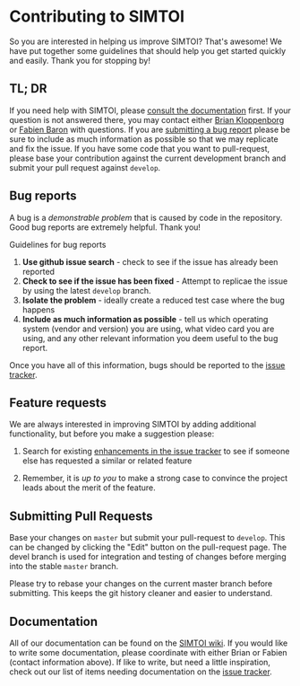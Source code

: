 # Contributing to SIMTOI

So you are interested in helping us improve SIMTOI? That's awesome! We have
put together some guidelines that should help you get started quickly and
easily. Thank you for stopping by!

## TL; DR

If you need help with SIMTOI, please 
[consult the documentation](https://github.com/bkloppenborg/simtoi/wiki)
first. If your question is not answered there, you may contact either
[Brian Kloppenborg](brian@kloppenborg.net) or [Fabien Baron](fbaron@gsu.edu)
with questions.
If you are [submitting a bug report](#reporting-issues)
please be sure to include as much information as possible so that we may 
replicate and fix the issue.
If you have some code that you want to pull-request, please base your contribution 
against the current development branch and submit your pull request against `develop`. 

## Bug reports

A bug is a _demonstrable problem_ that is caused by code in the repository.
Good bug reports are extremely helpful. Thank you!

Guidelines for bug reports

1. **Use github issue search** - check to see if the issue has already been reported
2. **Check to see if the issue has been fixed** - Attempt to replicae the issue by using
   the latest `develop` branch.
3. **Isolate the problem** - ideally create a reduced test case where the bug happens
4. **Include as much information as possible** - tell us which operating system (vendor
   and version) you are using, what video card you are using, and any other relevant
   information you deem useful to the bug report.

Once you have all of this information, bugs should be reported to the 
[issue tracker](https://github.com/bkloppenborg/simtoi/issues?state=open).

## Feature requests

We are always interested in improving SIMTOI by adding additional functionality,
but before you make a suggestion please:

1. Search for existing 
[enhancements in the issue tracker](https://github.com/bkloppenborg/simtoi/labels/enhancement)
to see if someone else has requested a similar or related feature

2. Remember, it is _up to you_ to make a strong case to convince the project leads
about the merit of the feature. 

## Submitting Pull Requests

Base your changes on `master` but submit your pull-request to `develop`. This
can be changed by clicking the "Edit" button on the pull-request page. The
devel branch is used for integration and testing of changes before merging
into the stable `master` branch.

Please try to rebase your changes on the current master branch before
submitting. This keeps the git history cleaner and easier to understand.

## Documentation

All of our documentation can be found on the 
[SIMTOI wiki](https://github.com/bkloppenborg/simtoi/wiki).
If you would like to write some documentation, please coordinate with either
Brian or Fabien (contact information above). If like to write, but need a little
inspiration, check out our list of items needing documentation on the
[issue tracker](https://github.com/bkloppenborg/simtoi/labels/documentation).

